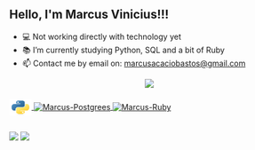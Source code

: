 ## Hello, I'm Marcus Vinicius!!!
- 💻 Not working directly with technology yet 
- 📚 I’m currently studying Python, SQL and a bit of Ruby
- 📫 Contact me by email on: marcusacaciobastos@gmail.com



<div align="center">
  <a href="https://github.com/rafaballerini">
  <img height="180em" src="https://github-readme-stats.vercel.app/api?username=marcusvini233&show_icons=true&theme=onedark&include_all_commits=true&count_private=true"/>

</div>
  <div style="display: inline_block"><br>
  <img align="center" alt="Marcus-Python" height="30" width="40" src="https://raw.githubusercontent.com/devicons/devicon/master/icons/python/python-original.svg">
  <img align="center" alt="Marcus-Postgrees" height="30" width="40" src="https://cdn.jsdelivr.net/gh/devicons/devicon/icons/postgresql/postgresql-original.svg">
  <img align="center" alt="Marcus-Ruby" height="30" width="40" src="https://cdn.jsdelivr.net/gh/devicons/devicon/icons/ruby/ruby-original.svg">      
 </div>
  
  ##
  
  <div>
  <a href = "mailto:marcusacaciobastos@gmail.com"><img src="https://img.shields.io/badge/Gmail-D14836?style=for-the-badge&logo=gmail&logoColor=white" target="_blank"></a>
  <a href="https://www.linkedin.com/in/marcus-bastos-a0bbaa135/" target="_blank"><img src="https://img.shields.io/badge/-LinkedIn-%230077B5?style=for-the-badge&logo=linkedin&logoColor=white" target="_blank"></a> 
</div>
